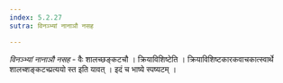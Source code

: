 ```yaml
---
index: 5.2.27
sutra: विनञ्भ्यां नानाञौ नसह

---
```

_विनञ्भ्यां नानाञौ नसह_ - वैः शालच्छङ्कटचौ । क्रियाविशिष्टेति । क्रियाविशिष्टकारकवाचकात्स्वार्थे शालच्शङ्कटच्प्रत्ययो स्त इति यावत् । इदं च भाष्ये स्पष्यटम् ।